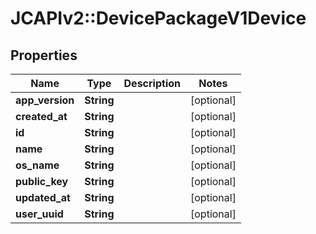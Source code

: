 # JCAPIv2::DevicePackageV1Device

## Properties
Name | Type | Description | Notes
------------ | ------------- | ------------- | -------------
**app_version** | **String** |  | [optional] 
**created_at** | **String** |  | [optional] 
**id** | **String** |  | [optional] 
**name** | **String** |  | [optional] 
**os_name** | **String** |  | [optional] 
**public_key** | **String** |  | [optional] 
**updated_at** | **String** |  | [optional] 
**user_uuid** | **String** |  | [optional] 

